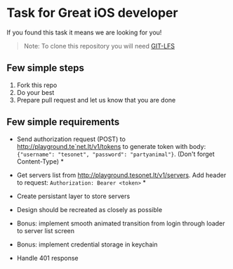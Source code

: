 # Task for Great iOS developer

If you found this task it means we are looking for you!

> Note: To clone this repository you will need [GIT-LFS](https://git-lfs.github.com/)

## Few simple steps

1. Fork this repo
2. Do your best
3. Prepare pull request and let us know that you are done

## Few simple requirements

- Send authorization request (POST) to http://playground.te`net.lt/v1/tokens to generate token with body: `{"username": "tesonet", "password": "partyanimal"}`. (Don't forget Content-Type) *
- Get servers list from http://playground.tesonet.lt/v1/servers. Add header to request: `Authorization: Bearer <token>` *
- Create persistant layer to store servers
- Design should be recreated as closely as possible

- Bonus: implement smooth animated transition from login through loader to server list screen
- Bonus: implement credential storage in keychain

* Handle 401 response